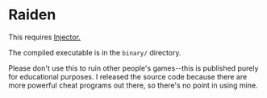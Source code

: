 # Raiden

This requires [Injector.](https://github.com/nefarius/Injector)

The compiled executable is in the `binary/` directory.

Please don't use this to ruin other people's games--this is published purely for educational purposes. I released the source code because there are more powerful cheat programs out there, so there's no point in using mine.
